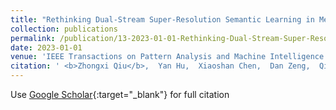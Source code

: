 ```yaml
---
title: "Rethinking Dual-Stream Super-Resolution Semantic Learning in Medical Image Segmentation"
collection: publications
permalink: /publication/13-2023-01-01-Rethinking-Dual-Stream-Super-Resolution-Semantic-Learning-in-Medical-Image-Segmentation
date: 2023-01-01
venue: 'IEEE Transactions on Pattern Analysis and Machine Intelligence'
citation: ' <b>Zhongxi Qiu</b>,  Yan Hu,  Xiaoshan Chen,  Dan Zeng,  Qingyong Hu,  Jiang Liu, &quot;Rethinking Dual-Stream Super-Resolution Semantic Learning in Medical Image Segmentation.&quot; IEEE Transactions on Pattern Analysis and Machine Intelligence, 2023.'
---
```

Use [Google Scholar](https://scholar.google.com/scholar?q=Rethinking+Dual+Stream+Super+Resolution+Semantic+Learning+in+Medical+Image+Segmentation){:target="_blank"} for full citation